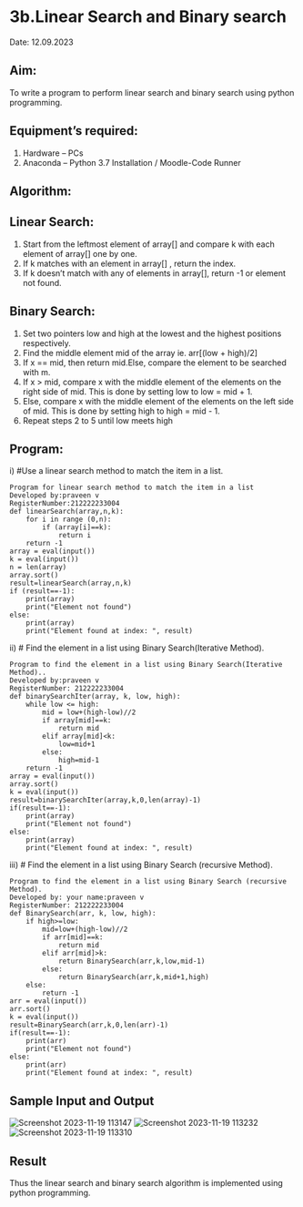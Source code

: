 # 3b.Linear Search and Binary search
Date: 12.09.2023

## Aim:
To write a program to perform linear search and binary search using python programming.
## Equipment’s required:
1.	Hardware – PCs
2.	Anaconda – Python 3.7 Installation / Moodle-Code Runner
## Algorithm:
## Linear Search:
1.	Start from the leftmost element of array[] and compare k with each element of array[] one by one.
2.	If k matches with an element in array[] , return the index.
3.	If k doesn’t match with any of elements in array[], return -1 or element not found.
## Binary Search:
1.	Set two pointers low and high at the lowest and the highest positions respectively.
2.	Find the middle element mid of the array ie. arr[(low + high)/2]
3.	If x == mid, then return mid.Else, compare the element to be searched with m.
4.	If x > mid, compare x with the middle element of the elements on the right side of mid. This is done by setting low to low = mid + 1.
5.	Else, compare x with the middle element of the elements on the left side of mid. This is done by setting high to high = mid - 1.
6.	Repeat steps 2 to 5 until low meets high
## Program:
i)	#Use a linear search method to match the item in a list.
```
Program for linear search method to match the item in a list
Developed by:praveen v
RegisterNumber:212222233004 
def linearSearch(array,n,k):
    for i in range (0,n):
        if (array[i]==k):
            return i
    return -1
array = eval(input())
k = eval(input())
n = len(array)
array.sort()
result=linearSearch(array,n,k)
if (result==-1):
    print(array)
    print("Element not found")
else:
    print(array)
    print("Element found at index: ", result)
```
ii)	# Find the element in a list using Binary Search(Iterative Method).
```
Program to find the element in a list using Binary Search(Iterative Method)..
Developed by:praveen v
RegisterNumber: 212222233004
def binarySearchIter(array, k, low, high):
    while low <= high:
        mid = low+(high-low)//2
        if array[mid]==k:
            return mid
        elif array[mid]<k:
            low=mid+1
        else:
            high=mid-1
    return -1
array = eval(input())
array.sort()
k = eval(input())
result=binarySearchIter(array,k,0,len(array)-1)
if(result==-1):
    print(array)
    print("Element not found")
else:
    print(array)
    print("Element found at index: ", result)
```
iii)	# Find the element in a list using Binary Search (recursive Method).
```
Program to find the element in a list using Binary Search (recursive Method).
Developed by: your name:praveen v
RegisterNumber: 212222233004
def BinarySearch(arr, k, low, high):    
    if high>=low:
        mid=low+(high-low)//2
        if arr[mid]==k:
            return mid
        elif arr[mid]>k:
            return BinarySearch(arr,k,low,mid-1)
        else:
            return BinarySearch(arr,k,mid+1,high)
    else:
        return -1
arr = eval(input())
arr.sort()
k = eval(input())
result=BinarySearch(arr,k,0,len(arr)-1)
if(result==-1):
    print(arr)
    print("Element not found")
else:
    print(arr)
    print("Element found at index: ", result)
```
## Sample Input and Output
![Screenshot 2023-11-19 113147](https://github.com/praveenv23013808/Search-Algorithm/assets/145824728/6bc1f033-a0af-48d0-8344-338784ab39b1)
![Screenshot 2023-11-19 113232](https://github.com/praveenv23013808/Search-Algorithm/assets/145824728/833c08e0-f48b-4b08-ab96-56614606894f)
![Screenshot 2023-11-19 113310](https://github.com/praveenv23013808/Search-Algorithm/assets/145824728/aed2ee7e-4332-4150-8c7e-abd2af8511ac)
## Result
Thus the linear search and binary search algorithm is implemented using python programming.
